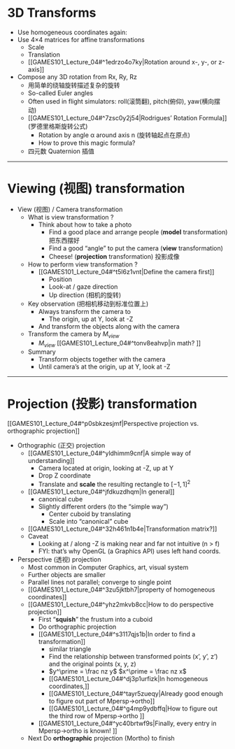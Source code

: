 

# 3D Transforms

- Use homogeneous coordinates again:
- Use 4×4 matrices for affine transformations
	- Scale
	- Translation
	- [[GAMES101_Lecture_04#^1edrzo4o7ky|Rotation around x-, y-, or z-axis]]
- Compose any 3D rotation from Rx, Ry, Rz
	- 用简单的绕轴旋转描述复杂的旋转
	- So-called Euler angles
	- Often used in flight simulators: roll(滚筒翻), pitch(俯仰), yaw(横向摆动) 
	-  [[GAMES101_Lecture_04#^7zsc0y2j54|Rodrigues’ Rotation Formula]] (罗德里格斯旋转公式)
		- Rotation by angle α around axis n (旋转轴起点在原点)
		- How to prove this magic formula?
	- 四元数 Quaternion 插值


---

# Viewing (视图) transformation

- View (视图) / Camera transformation
	- What is view transformation ?
		- Think about how to take a photo
			- Find a good place and arrange people (**model** transformation) 把东西摆好
			- Find a good “angle” to put the camera (**view** transformation)
			- Cheese! (**projection** transformation) 投影成像
	- How to perform view transformation ?
		- [[GAMES101_Lecture_04#^t5l6z1vnt|Define the camera first]]
			- Position 
			- Look-at / gaze direction
			- Up direction (相机的旋转)
	- Key observation (把相机移动到标准位置上)
		- Always transform the camera to
			- The origin, up at Y, look at -Z
		- And transform the objects along with the camera
	- Transform the camera by $M_{view}$
		- $M_{view}$  [[GAMES101_Lecture_04#^tonv8eahvp|in math? ]]
	- Summary
		- Transform objects together with the camera
		- Until camera’s at the origin, up at Y, look at -Z
---

# Projection (投影) transformation 

[[GAMES101_Lecture_04#^p0sbkzesjmf|Perspective projection vs. orthographic projection]]

- Orthographic (正交) projection 
	- [[GAMES101_Lecture_04#^yldhimm9cnf|A simple way of understanding]]
		- Camera located at origin, looking at -Z, up at Y
		- Drop Z coordinate
		- Translate and **scale** the resulting rectangle to $[-1, 1]^2$
	- [[GAMES101_Lecture_04#^jfdkuzdhqm|In general]]
		- canonical cube
		- Slightly different orders (to the “simple way”)
			- Center cuboid by translating
			- Scale into “canonical” cube
	- [[GAMES101_Lecture_04#^32h461n1b4e|Transformation matrix?]]
	- Caveat
		- Looking at / along -Z is making near and far not intuitive (n > f)
		- FYI: that’s why OpenGL (a Graphics API) uses left hand coords.
- Perspective (透视) projection
	- Most common in Computer Graphics, art, visual system
	- Further objects are smaller
	- Parallel lines not parallel; converge to single point
	- [[GAMES101_Lecture_04#^3zu5jktbh7|property of homogeneous coordinates]]
	- [[GAMES101_Lecture_04#^yhz2mkvb8cc|How to do perspective projection]]
		- First “**squish**” the frustum into a cuboid
		- Do orthographic projection
		- [[GAMES101_Lecture_04#^s3117qjs1b|In order to find a transformation]]
			- similar triangle
			- Find the relationship between transformed points (x’, y’, z’) and the original points (x, y, z)
			- $y^\prime = \frac nz y$  $x^\prime = \frac nz x$
			- [[GAMES101_Lecture_04#^dj3p1urfizk|In homogeneous coordinates,]]
			- [[GAMES101_Lecture_04#^tayr5zueqy|Already good enough to figure out part of Mpersp->ortho]]
			- [[GAMES101_Lecture_04#^g4mp9ydbffq|How to figure out the third row of Mpersp->ortho ]]
		- [[GAMES101_Lecture_04#^yc40brtwf9s|Finally, every entry in Mpersp->ortho is known! ]]
	- Next Do **orthographic** projection (Mortho) to finish